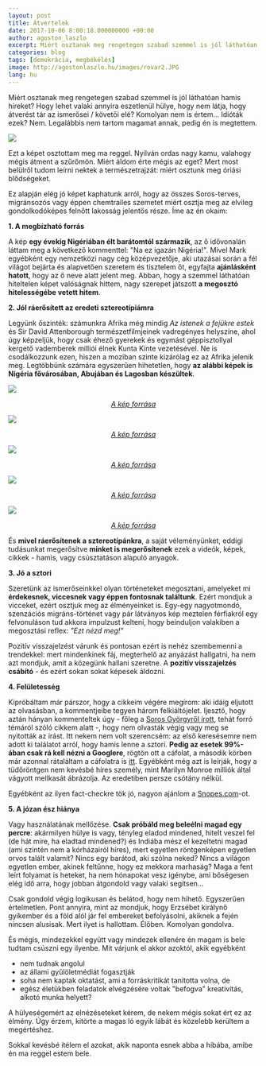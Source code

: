 ```yaml
---
layout: post
title: Átvertelek
date: 2017-10-06 8:00:18.000000000 +00:00
author: agoston_laszlo
excerpt: Miért osztanak meg rengetegen szabad szemmel is jól láthatóan hamis híreket? Hogy lehet valaki annyira eszetlenül hülye, hogy nem látja, hogy átverést tár az ismerősei / követői elé? Komolyan nem is értem... Idióták ezek? Nem. Legalábbis nem tartom magamat annak, pedig én is megtettem.
categories: blog
tags: [demokrácia, megbékélés]
image: http://agostonlaszlo.hu/images/rovar2.JPG
lang: hu
---
```

Miért osztanak meg rengetegen szabad szemmel is jól láthatóan hamis híreket? Hogy lehet valaki annyira eszetlenül hülye, hogy nem látja, hogy átverést tár az ismerősei / követői elé? Komolyan nem is értem... Idióták ezek? Nem. Legalábbis nem tartom magamat annak, pedig én is megtettem.

![](http://agostonlaszlo.hu/images/rovar.jpg)

Ezt a képet osztottam meg ma reggel. Nyilván ordas nagy kamu, valahogy mégis átment a szűrőmön. Miért áldom érte mégis az eget? Mert most belülről tudom leírni nektek a természetrajzát: miért osztunk meg óriási blődségeket.

Ez alapján elég jó képet kaphatunk arról, hogy az összes Soros-terves, migránsozós vagy éppen chemtrailes szemetet miért osztja meg az elvileg gondolkodóképes felnőtt lakosság jelentős része. Íme az én okaim:

**1. A megbízható forrás**

A kép **egy évekig Nigériában élt barátomtól származik**, az ő idővonalán láttam meg a következő kommenttel: "Na ez igazán Nigéria!". Mivel Mark egyébként egy nemzetközi nagy cég középvezetője, aki utazásai során a fél világot bejárta és alapvetően szeretem és tisztelem őt, egyfajta **ajánlásként hatott**, hogy az ő neve alatt jelent meg. Abban, hogy a szemmel láthatóan hiteltelen képet valóságnak hittem, nagy szerepet játszott **a megosztó hitelességébe vetett hitem**.

**2. Jól ráerősített az eredeti sztereotípiámra**

Legyünk őszinték: számunkra Afrika még mindig *Az istenek a fejükre estek* és Sir David Attenborough természetfilmjeinek vadregényes helyszíne, ahol úgy képzeljük, hogy csak éhező gyerekek és egymást géppisztollyal kergető vademberek milliói élnek Kunta Kinte vezetésével. Ne is csodálkozzunk ezen, hiszen a moziban szinte kizárólag ez az Afrika jelenik meg. Legtöbbünk számára egyszerűen hihetetlen, hogy **az alábbi képek is Nigéria fővárosában, Abujában és Lagosban készültek**.

![](http://agostonlaszlo.hu/images/abuja.jpg)
<center><i><a href="https://travel.jumia.com/blog/ng/5-solid-truths-about-living-in-abuja-3051" target="blank" >A kép forrása</a></i></center>

![](http://agostonlaszlo.hu/images/lagos2.jpg)
<center><i><a href="http://commonedge.org/tag/urban-design/" target="blank" >A kép forrása</a></i></center>

![](http://agostonlaszlo.hu/images/lagos5.jpg)
<center><i><a href="http://www.enekem.com.ng/2016/10/articlelagos-vs-abuja-vs-port-harcourt.html" target="blank" >A kép forrása</a></i></center>

![](http://agostonlaszlo.hu/images/lagos3.jpg)
<center><i><a href="http://www.transformmagazine.net/articles/2016/place-branding-lagos-nigeria/" target="blank" >A kép forrása</a></i></center>

![](http://agostonlaszlo.hu/images/lagos4.jpg)
<center><i><a href="https://travel.jumia.com/blog/ng/5-solid-truths-about-living-in-abuja-3051" target="blank" >A kép forrása</a></i></center>

És **mivel ráerősítenek a sztereotípánkra**, a saját véleményünket, eddigi tudásunkat megerősítve **minket is megerősítenek** ezek a videók, képek, cikkek - hamis, vagy csúsztatáson alapuló anyagok.

**3. Jó a sztori**

Szeretünk az ismerőseinkkel olyan történeteket megosztani, amelyeket mi **érdekesnek, viccesnek vagy éppen fontosnak találtunk**. Ezért mondjuk a vicceket, ezért osztjuk meg az élményeinket is. Egy-egy nagyotmondó, szenzációs migráns-történet vagy pár látványos kép meztelen férfiakról egy felvonuláson tud akkora impulzust kelteni, hogy beinduljon valakiben a megosztási reflex: *"Ezt nézd meg!"*

Pozitív visszajelzést várunk és pontosan ezért is nehéz szembemenni a trendekkel: mert mindenkinek fáj, megterhelő az anyázást hallgatni, ha nem azt mondjuk, amit a közegünk hallani szeretne. A **pozitív visszajelzés csábító** - és ezért sokan sokat képesek áldozni.

**4. Felületesség**

Kipróbáltam már párszor, hogy a cikkeim végére megírom: aki idáig eljutott az olvasásban, a kommentjeibe tegyen három felkiáltójelet. Ijesztő, hogy aztán hányan kommenteltek úgy - főleg a [Soros Györgyről írott](http://agostonlaszlo.hu/blog/soros-gyorgy-ordog-vagy-angyal/), tehát forró témáról szóló cikkem alatt -, hogy nem olvasták végig vagy meg se nyitották az írást. Itt nekem nem volt szerencsém: az első keresésemre nem adott ki találatot arról, hogy hamis lenne a sztori. **Pedig az esetek 99%-ában csak rá kell nézni a Googlere**, rögtön ott a cáfolat, a második körben már azonnal rátaláltam a cáfolatra is [itt](http://www.snopes.com/cockroach-zimbabwe-x-ray/). Egyébként még azt is leírják, hogy a tüdőröntgen nem kevésbé híres személy, mint Marilyn Monroe milliók által vágyott mellkasát ábrázolja. Az eredetiben persze csótány nélkül. 

Egyébként az ilyen fact-checkre tök jó, nagyon ajánlom a [Snopes.com](http://www.snopes.com)-ot.

**5. A józan ész hiánya**

Vagy használatának mellőzése. **Csak próbáld meg beleélni magad egy percre**: akármilyen hülye is vagy, tényleg eladod mindened, hitelt veszel fel (de hát mire, ha eladtad mindened?) és Indiába mész el kezeltetni magad (ami szintén nem a kórházairól híres), mert egyetlen röntgenképen egyetlen orvos talált valamit? Nincs egy barátod, aki szólna neked? Nincs a világon egyetlen ember, akinek feltűnne, hogy ez mekkora marhaság? Maga a fent leírt folyamat is heteket, ha nem hónapokat vesz igénybe, ami bőségesen elég idő arra, hogy jobban átgondold vagy valaki segítsen...

Csak gondold végig logikusan és belátod, hogy nem hihető. Egyszerűen értelmetlen. Pont annyira, mint az mondjuk, hogy Erzsébet királynő gyíkember és a föld alól jár fel embereket befolyásolni, akiknek a fején nincsen alusisak. Mert ilyet is hallottam. Élőben. Komolyan gondolva.

És mégis, mindezekkel együtt vagy mindezek ellenére én magam is bele tudtam csúszni egy ilyenbe. Mit várjunk el akkor azoktól, akik egyébként

- nem tudnak angolul
- az állami gyűlöletmédiát fogasztják
- soha nem kaptak oktatást, ami a forráskritikát tanította volna, de
- egész életükben feladatok elvégzésére voltak "befogva" kreativitás, alkotó munka helyett?

A hülyeségemért az elnézéseteket kérem, de nekem mégis sokat ért ez az élmény. Úgy érzem, kitörte a magas ló egyik lábát és közelebb kerültem a megértéshez. 

Sokkal kevésbé ítélem el azokat, akik naponta esnek abba a hibába, amibe én ma reggel estem bele.
